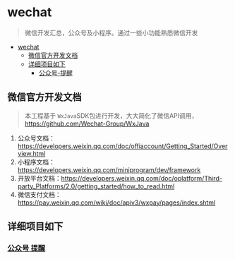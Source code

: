 # wechat

> 微信开发汇总，公众号及小程序。通过一些小功能熟悉微信开发

- [wechat](#wechat)
	- [微信官方开发文档](#微信官方开发文档)
	- [详细项目如下](#详细项目如下)
		- [公众号-提醒](#)

## 微信官方开发文档
> 本工程基于 `WxJava`SDK包进行开发，大大简化了微信API调用，https://github.com/Wechat-Group/WxJava

1. 公众号文档：https://developers.weixin.qq.com/doc/offiaccount/Getting_Started/Overview.html
2. 小程序文档：https://developers.weixin.qq.com/miniprogram/dev/framework
3. 开放平台文档：https://developers.weixin.qq.com/doc/oplatform/Third-party_Platforms/2.0/getting_started/how_to_read.html
4. 微信支付文档：https://pay.weixin.qq.com/wiki/doc/apiv3/wxpay/pages/index.shtml

## 详细项目如下

### [公众号 提醒](./wechat-offiaccount/README.md)
